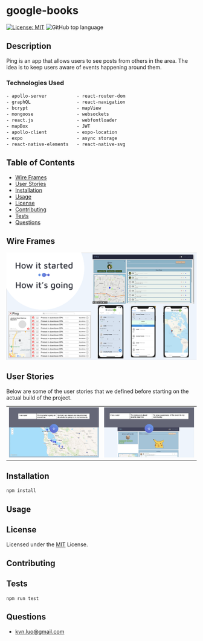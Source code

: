 # google-books

[![License: MIT](https://img.shields.io/badge/License-MIT-yellow.svg)](https://opensource.org/licenses/MIT)
![GitHub top language](https://img.shields.io/github/languages/top/kev-luo/ping-client)

## Description

Ping is an app that allows users to see posts from others in the area. The idea is to keep users aware of events happening around them.

### Technologies Used

```
- apollo-server           - react-router-dom
- graphQL                 - react-navigation
- bcrypt                  - mapView
- mongoose                - websockets
- react.js                - webfontloader
- mapBox                  - JWT
- apollo-client           - expo-location
- expo                    - async storage
- react-native-elements   - react-native-svg
```

## Table of Contents

- [Wire Frames](#Wire-Frames)
- [User Stories](#User-Stories)
- [Installation](#Installation)
- [Usage](#Usage)
- [License](#License)
- [Contributing](#Contributing)
- [Tests](#Tests)
- [Questions](#Questions)

## Wire Frames

![wire frame image](./public/readme/wireframes.png)

## User Stories

Below are some of the user stories that we defined before starting on the actual build of the project.

<table>
    <tr>
        <td>
            <img src="./public/readme/userStoryMap.png">
        </td>
        <td>
            <img src="./public/readme/userStoryPing.png">
        </td>
    </tr>
</table>

## Installation

    npm install

## Usage

## License

Licensed under the [MIT](https://opensource.org/licenses/MIT) License.

## Contributing

## Tests

    npm run test

## Questions

- [kvn.luo@gmail.com](kvn.luo@gmail.com)
